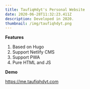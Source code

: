 ```yaml
---
title: TaufiqHdyt's Personal Website
date: 2020-06-28T11:32:23.411Z
description: Developed in 2020.
thumbnail: /img/taufiqhdyt.png
---
```

**Features**

1. Based on Hugo
2. Support Netlify CMS
3. Support PWA
4. Pure HTML and JS

**Demo**

<https://me.taufiqhdyt.com>